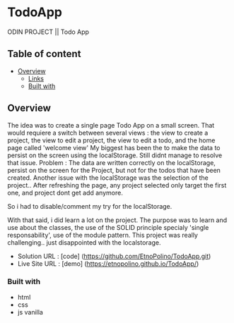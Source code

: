 # TodoApp
ODIN PROJECT || Todo App

## Table of content
- [Overview](#overview)
    - [Links](#links)
    - [Built with](#built-with)

## Overview
The idea was to create a single page Todo App on a small screen. That would requiere a switch between several views : the view to create a project, the view to edit a project, the view to edit a todo, and the home page called 'welcome view'
My biggest has been the to make the data to persist on the screen using the localStorage. Still didnt manage to resolve that issue.
Problem : The data are written correctly on the localStorage, persist on the screen for the Project, but not for the todos that have been created.
Another issue with the localStorage was the selection of the project.. After refreshing the page, any project selected only target the first one, and project dont get add anymore.

So i had to disable/comment my try for the localStorage.

With that said, i did learn a lot on the project. The purpose was to learn and use about the classes, the use of the SOLID principle specialy 'single responsability', use of the module pattern.
This project was really challenging.. just disappointed with the localstorage. 


- Solution URL : [code] (https://github.com/EtnoPolino/TodoApp.git)
- Live Site URL : [demo] (https://etnopolino.github.io/TodoApp/)


### Built with

- html
- css
- js vanilla